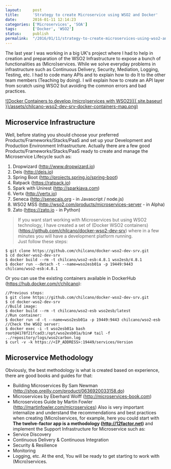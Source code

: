 ```yaml
---
layout:     post
title:      'Strategy to create Microservice using WSO2 and Docker'
date:       2016-01-11 12:14:23
categories: ['Microservices', 'SOA']
tags:       ['Docker', 'WSO2']
status:     publish 
permalink:  "/2016/01/11/strategy-to-create-microservices-using-wso2-and-docker/"
---
```

The last year I was working in a big UK's project where I had to help in creation and preparation of the WSO2 Infrastructure to expose a bunch of functionalities as (Micro)services. While we solve everyday problems in infrastructure such as Continuous Delivery, Security, Mediation, Logging, Testing, etc. I had to code many APIs and to explain how to do It to the other team members (Teaching by doing). I will explain how to create an API layer from scratch using WSO2 but avoiding the common errors and bad practices.

[![Docker Containers to develop \(micro\)services with WSO2]({{ site.baseurl }}/assets/chilcano-wso2-dev-srv-docker-containers-map.png)](https://github.com/chilcano/docker-wso2-dev-srv)

<!-- more -->


## Microservice Infrastructure
Well, before stating you should choose your preferred Products/Frameworks/Stacks/PaaS and set up your Development and Production Environment Infrastructure. Actually there are a few good Products/Frameworks/Stacks/PaaS ready to create and manage the Microservice Lifecycle such as:
  1. Dropwizard (http://www.dropwizard.io)
  2. Deis (http://deis.io)
  3. Spring Boot (http://projects.spring.io/spring-boot)
  4. Ratpack (https://ratpack.io)
  5. Spark with Unirest (http://sparkjava.com)
  6. Vertx (http://vertx.io)
  7. Seneca (http://senecajs.org - in Javascript / node.js)
  8. WSO2 MSS (http://wso2.com/products/microservices-server - in Alpha)
  9. Zato (https://zato.io - in Python)
>  If you want start working with Microservices but using WSO2 technology, I have created a set of (Docker WSO2 containers)(https://github.com/chilcano/docker-wso2-dev-srv) where in a few minutes you will have a development platform running.  
Just follow these steps:

```text  
$ git clone https://github.com/chilcano/docker-wso2-dev-srv.git  
$ cd docker-wso2-dev-srv  
$ docker build --rm -t chilcano/wso2-esb:4.8.1 wso2esb/4.8.1  
$ docker run --detach -t --name=wso2esb01a -p 19449:9443 chilcano/wso2-esb:4.8.1  
```

Or you can use the existing containers available in DockerHub (https://hub.docker.com/r/chilcano):

```text  
//Previous steps:  
$ git clone https://github.com/chilcano/docker-wso2-dev-srv.git  
$ cd docker-wso2-dev-srv  
//Build image:  
$ docker build --rm -t chilcano/wso2-esb wso2esb/latest  
//Run container:  
$ docker run -d -t --name=wso2esb01a -p 19449:9443 chilcano/wso2-esb  
//Check the WSO2 server:  
$ docker exec -i -t wso2esb01a bash  
root@4178f21fcad3:/opt/wso2esb01a/bin# tail -f ../repository/logs/wso2carbon.log  
$ curl -v -k https://<IP_ADDRESS>:19449/services/Version  
```


## Microservice Methodology
Obviously, the best methodology is what is created based on experience, there are good books and guides for that:
  * Building Microservices By Sam Newman (http://shop.oreilly.com/product/0636920033158.do)
  * Microservices by Eberhard Wolff (http://microservices-book.com)
  * Microservices Guide by Martin Fowler (http://martinfowler.com/microservices)
Also is very important internalize and understand the recommendations and best practices when creating (Micro)services, for example, here you could start with **The twelve-factor app is a methodology (http://12factor.net)** and implement the Support Infrastructure for Microservice such as:
  * Service Discovery
  * Continuous Delivery & Continuous Integration
  * Security & Resilience
  * Monitoring
  * Logging, etc.
At the end, You will be ready to get starting to work with (Micro)services.

